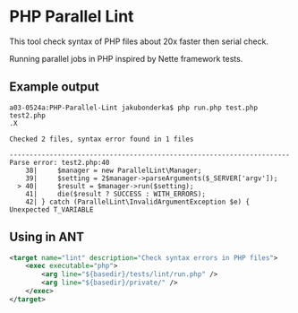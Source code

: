 PHP Parallel Lint
=============

This tool check syntax of PHP files about 20x faster then serial check.

Running parallel jobs in PHP inspired by Nette framework tests.

Example output
---------------
```
a03-0524a:PHP-Parallel-Lint jakubonderka$ php run.php test.php test2.php
.X

Checked 2 files, syntax error found in 1 files

----------------------------------------------------------------------
Parse error: test2.php:40
    38|     $manager = new ParallelLint\Manager;
    39|     $setting = 2$manager->parseArguments($_SERVER['argv']);
  > 40|     $result = $manager->run($setting);
    41|     die($result ? SUCCESS : WITH_ERRORS);
    42| } catch (ParallelLint\InvalidArgumentException $e) {
Unexpected T_VARIABLE
```

Using in ANT
---------------
```xml
<target name="lint" description="Check syntax errors in PHP files">
    <exec executable="php">
        <arg line="${basedir}/tests/lint/run.php" />
        <arg line="${basedir}/private/" />
    </exec>
</target>
```

